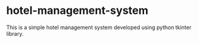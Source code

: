 # hotel-management-system
This is a simple hotel management system developed using python tkinter library.
